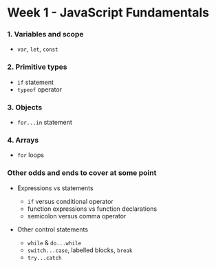# Week 1 - JavaScript Fundamentals

### 1. Variables and scope
- `var`, `let`, `const`
### 2. Primitive types
- `if` statement
- `typeof` operator
### 3. Objects
- `for...in` statement
### 4. Arrays
- `for` loops

### Other odds and ends to cover at some point
- Expressions vs statements
  - `if` versus conditional operator
  - function expressions vs function declarations
  - semicolon versus comma operator

- Other control statements
  - `while` & `do...while`
  - `switch...case`, labelled blocks, `break`
  - `try...catch`
   
